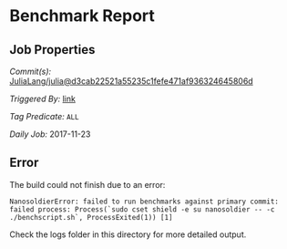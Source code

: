 # Benchmark Report

## Job Properties

*Commit(s):* [JuliaLang/julia@d3cab22521a55235c1fefe471af936324645806d](https://github.com/JuliaLang/julia/commit/d3cab22521a55235c1fefe471af936324645806d)

*Triggered By:* [link](https://github.com/JuliaLang/julia/commit/d3cab22521a55235c1fefe471af936324645806d#commitcomment-25796606)

*Tag Predicate:* `ALL`

*Daily Job:* 2017-11-23

## Error

The build could not finish due to an error:

```
NanosoldierError: failed to run benchmarks against primary commit: failed process: Process(`sudo cset shield -e su nanosoldier -- -c ./benchscript.sh`, ProcessExited(1)) [1]
```

Check the logs folder in this directory for more detailed output.

